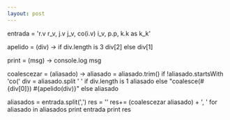 ```yaml
---
layout: post
---
```

entrada = 'r.v r_v, j.v j_v, co(i.v) i_v, p.p, k.k as k_k'

apelido = (div) ->
  if div.length is 3
    div[2]
  else
    div[1]

print = (msg) ->
  console.log msg

coalescezar = (aliasado) ->
  aliasado = aliasado.trim()
  if !aliasado.startsWith 'co('
    div = aliasado.split ' '
    if div.length is 1
      aliasado
    else
      "coalesce(#{div[0]}) #{apelido(div)}"
  else
    aliasado

aliasados = entrada.split(',')
res = ''
res+= (coalescezar aliasado) + ', ' for aliasado in aliasados
print entrada
print res
